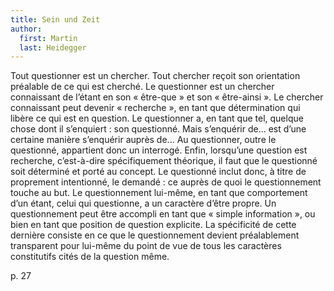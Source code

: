 ```yaml
---
title: Sein und Zeit
author:
  first: Martin
  last: Heidegger
---
```


Tout questionner est un chercher. Tout chercher reçoit son orientation préalable de ce qui est cherché. Le questionner est un chercher connaissant de l’étant en son « être-que » et son « être-ainsi ». Le chercher connaissant peut devenir « recherche », en tant que détermination qui libère ce qui est en question. Le questionner a, en tant que tel, quelque chose dont il s’enquiert : son questionné. Mais s’enquérir de... est d’une certaine manière s’enquérir auprès de... Au questionner, outre le questionné, appartient donc un interrogé. Enfin, lorsqu’une question est recherche, c’est-à-dire spécifiquement théorique, il faut que le questionné soit déterminé et porté au concept. Le questionné inclut donc, à titre de proprement intentionné, le demandé : ce auprès de quoi le questionnement touche au but. Le questionnement lui-même, en tant que comportement d’un étant, celui qui questionne, a un caractère d’être propre. Un questionnement peut être accompli en tant que « simple information », ou bien en tant que position de question explicite. La spécificité de cette dernière consiste en ce que le questionnement devient préalablement transparent pour lui-même du point de vue de tous les caractères constitutifs cités de la question même.

p. 27